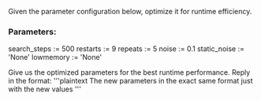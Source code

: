 
Given the parameter configuration below, optimize it for runtime efficiency. 

### Parameters:
search_steps := 500
restarts := 9
repeats := 5
noise := 0.1
static_noise := 'None'
lowmemory := 'None'

Give us the optimized parameters for the best runtime performance.
Reply in the format:
'''plaintext
The new parameters in the exact same format just with the new values
'''

